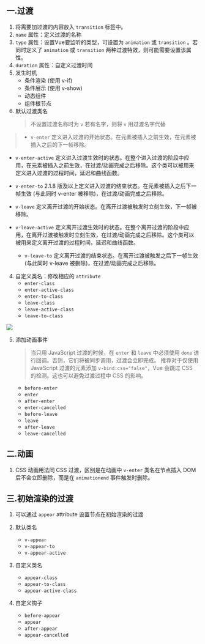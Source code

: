 ## 一.过渡
1.	将需要加过渡的内容放入 `transition` 标签中。
2.	`name` 属性：定义过渡的名称
3.	`type` 属性：设置Vue要监听的类型，可设置为 `animation` 或 `transition` 。若同时定义了 `animation` 或 `transition` 两种过渡特效，则可能需要设置该属性。
4.	`duration` 属性：自定义过渡时间
2.	发生时机
	+	条件渲染 (使用 v-if)
	+	条件展示 (使用 v-show)
	+	动态组件
	+	组件根节点
3.	默认过渡类名
	>不设置过渡名称时为 `v` 若有名字，则将 `v` 用过渡名字代替
	>
>+	`v-enter` 定义进入过渡的开始状态。在元素被插入之前生效，在元素被插入之后的下一帧移除。

+	`v-enter-active` 定义进入过渡生效时的状态。在整个进入过渡的阶段中应用，在元素被插入之前生效，在过渡/动画完成之后移除。这个类可以被用来定义进入过渡的过程时间，延迟和曲线函数。
	
+	`v-enter-to` 2.1.8 版及以上定义进入过渡的结束状态。在元素被插入之后下一帧生效 (与此同时 v-enter 被移除)，在过渡/动画完成之后移除。
	
+	`v-leave` 定义离开过渡的开始状态。在离开过渡被触发时立刻生效，下一帧被移除。
	
+	`v-leave-active` 定义离开过渡生效时的状态。在整个离开过渡的阶段中应用，在离开过渡被触发时立刻生效，在过渡/动画完成之后移除。这个类可以被用来定义离开过渡的过程时间，延迟和曲线函数。
			
	+	`v-leave-to` 定义离开过渡的结束状态。在离开过渡被触发之后下一帧生效 (与此同时 v-leave 被删除)，在过渡/动画完成之后移除。
4.	自定义类名：修改相应的 `attribute`
	- `enter-class`
	- `enter-active-class`
	- `enter-to-class` 
	- `leave-class`
	- `leave-active-class`
	- `leave-to-class` 

![](https://cn.vuejs.org/images/transition.png)

5.	添加动画事件
	> 当只用 JavaScript 过渡的时候，在 `enter` 和 `leave` 中必须使用 `done` 进行回调。否则，它们将被同步调用，过渡会立即完成。
	> 推荐对于仅使用 JavaScript 过渡的元素添加 `v-bind:css="false"`，Vue 会跳过 CSS 的检测。这也可以避免过渡过程中 CSS 的影响。
	- `before-enter`
	- `enter`
	- `after-enter`
	- `enter-cancelled`
	- `before-leave`
	- `leave`
	- `after-leave` 
	- `leave-cancelled`

## 二.动画

1.	CSS 动画用法同 CSS 过渡，区别是在动画中 `v-enter` 类名在节点插入 DOM 后不会立即删除，而是在 `animationend` 事件触发时删除。

## 三.初始渲染的过渡

1.	可以通过 `appear` attribute 设置节点在初始渲染的过渡
2.	默认类名
	-	`v-appear`
	-	`v-appear-to`
	-	`v-appear-active`

3.	自定义类名
	-	`appear-class`
	-	`appear-to-class`
	-	`appear-active-class`

4.	自定义钩子
	+	`before-appear`
	+	`appear`
	+	`after-appear`
	+	`appear-cancelled`